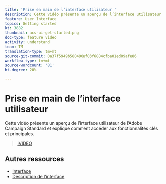 ```yaml
---
title: 'Prise en main de l’interface utilisateur '
description: Cette vidéo présente un aperçu de l’interface utilisateur de l’Adobe Campaign Standard ainsi que les principales fonctionnalités et fonctionnalités.
feature: User Interface
topics: Getting started
kt: 3882
thumbnail: acs-ui-get-started.png
doc-type: feature video
activity: understand
team: TM
translation-type: tm+mt
source-git-commit: 0a37f5949b580490ef03f6884cfba01ed09afe86
workflow-type: tm+mt
source-wordcount: '81'
ht-degree: 20%

---
```



# Prise en main de l’interface utilisateur

Cette vidéo présente un aperçu de l’interface utilisateur de l’Adobe Campaign Standard et explique comment accéder aux fonctionnalités clés et principales.

>[!VIDEO](https://video.tv.adobe.com/v/18469?quality=12)

## Autres ressources

* [Interface](https://docs.adobe.com/content/help/en/campaign-standard/using/getting-started/discovering-the-interface/about-the-interface.html)
* [Description de l’interface](https://docs.adobe.com/content/help/fr-FR/campaign-standard/using/getting-started/discovering-the-interface/interface-description.html)
